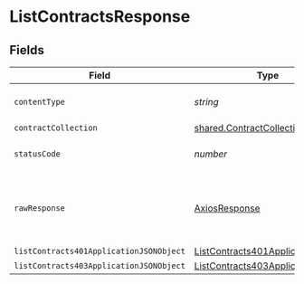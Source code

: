# ListContractsResponse


## Fields

| Field                                                                                         | Type                                                                                          | Required                                                                                      | Description                                                                                   |
| --------------------------------------------------------------------------------------------- | --------------------------------------------------------------------------------------------- | --------------------------------------------------------------------------------------------- | --------------------------------------------------------------------------------------------- |
| `contentType`                                                                                 | *string*                                                                                      | :heavy_check_mark:                                                                            | HTTP response content type for this operation                                                 |
| `contractCollection`                                                                          | [shared.ContractCollection](../../models/shared/contractcollection.md)                        | :heavy_minus_sign:                                                                            | OK                                                                                            |
| `statusCode`                                                                                  | *number*                                                                                      | :heavy_check_mark:                                                                            | HTTP response status code for this operation                                                  |
| `rawResponse`                                                                                 | [AxiosResponse](https://axios-http.com/docs/res_schema)                                       | :heavy_minus_sign:                                                                            | Raw HTTP response; suitable for custom response parsing                                       |
| `listContracts401ApplicationJSONObject`                                                       | [ListContracts401ApplicationJSON](../../models/operations/listcontracts401applicationjson.md) | :heavy_minus_sign:                                                                            | Unauthenticated                                                                               |
| `listContracts403ApplicationJSONObject`                                                       | [ListContracts403ApplicationJSON](../../models/operations/listcontracts403applicationjson.md) | :heavy_minus_sign:                                                                            | Forbidden                                                                                     |